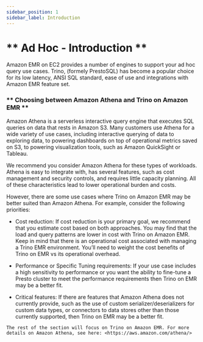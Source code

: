 ```yaml
---
sidebar_position: 1
sidebar_label: Introduction
---
```


# ** Ad Hoc - Introduction **

Amazon EMR on EC2 provides a number of engines to support your ad hoc query use cases. Trino, (formely PrestoSQL) has become a popular choice for its low latency, ANSI SQL standard, ease of use and integrations with Amazon EMR feature set. 

### ** Choosing between Amazon Athena and Trino on Amazon EMR **

Amazon Athena is a serverless interactive query engine that executes SQL queries on data that rests in Amazon S3. Many customers use Athena for a wide variety of use cases, including interactive querying of data to exploring data, to powering dashboards on top of operational metrics saved on S3, to powering visualization tools, such as Amazon QuickSight or Tableau. 

We recommend you consider Amazon Athena for these types of workloads. Athena is easy to integrate with, has several features, such as cost management and security controls, and requires little capacity planning. All of these characteristics lead to lower operational burden and costs. 

However, there are some use cases where Trino on Amazon EMR may be better suited than Amazon Athena. For example, consider the following
priorities:

- Cost reduction: If cost reduction is your primary goal, we recommend that you estimate cost based on both approaches. You may find that the load and query patterns are lower in cost with Trino on Amazon EMR. Keep in mind that there is an operational cost associated with managing a Trino EMR environment. You’ll need to weight the cost benefits of Trino on EMR vs its operational overhead. 

- Performance or Specific Tuning requirements: If your use case includes a high sensitivity to performance or you want the ability to fine-tune a Presto cluster to meet the performance requirements then Trino on EMR  may be a better fit.

- Critical features: If there are features that Amazon Athena does not currently provide, such as the use of custom serializer/deserializers for custom data types, or connectors to data stores other than those currently supported, then Trino on EMR may be a better fit.


`The rest of the section will focus on Trino on Amazon EMR. For more details on Amazon Athena, see here: <https://aws.amazon.com/athena/>`
